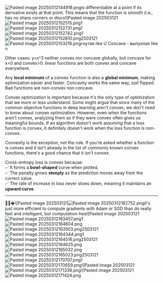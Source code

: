 ![Pasted image 20250312144918.png](ml_interview_prep_notes/Interview_prep/Math/Q&A/attachments/Pasted%20image%2020250312144918.png)is differentiable at a point if its derivative exists at that point. This means that the function is smooth (i.e., has no sharp corners or disco![Pasted image 202503121![Pasted image 20250312152515.png](../../../../Q&A/attachments/Pasted%20image%2020250312152515.png)1![Pasted image 20250312152731.png](ml_interview_prep_notes/Interview_prep/Math/Q&A/attachments/Pasted%20image%2020250312152731.png)1![Pasted image 20250312152742.png](../../../../Q&A/attachments/Pasted%20image%2020250312152742.png)1![Pasted image 20250312152810.png](ml_interview_prep_notes/Interview_prep/Math/Q&A/attachments/Pasted%20image%2020250312152810.png)2503121![Pasted image 20250312153216.png](../../../../Q&A/attachments/Pasted%20image%2020250312153216.png)гнутая like U
Concave - выпуклая like n


Other cases:
y=x^3 neither convex nor concave globally, but concave for x<0 and convex>0.
linear functions are both convex and concave everywhere.

Any **local minimum** of a convex function is also a **global minimum**, making optimization easier and faster. Concavity works the same way, just flipped. Bad functions are non-convex non concave.

Convex optimization is important because it's the only type of optimization that we more or less understand. Some might argue that since many of the common objective functions in deep learning aren't convex, we don't need to know about convex optimization. However, even when the functions aren't convex, analyzing them as if they were convex often gives us meaningful bounds. If an algorithm doesn't work assuming that a loss function is convex, it definitely doesn't work when the loss function is non-convex.

Convexity is the exception, not the rule. If you're asked whether a function is convex and it isn't already in the list of commonly known convex functions, there's a good chance that it isn't convex.

Cross-entropy loss is convex because:  
✅ It forms a **bowl-shaped** curve when plotted.  
✅ The penalty grows **steeply** as the prediction moves away from the correct value.  
✅ The rate of increase in loss never slows down, meaning it maintains an **upward curve**.

---

🚩🚩�![Pasted image 202503121![Pasted image 20250312162752.png](ml_interview_prep_notes/Interview_prep/Math/Q&A/attachments/Pasted%20image%2020250312162752.png)it's just more efficient to compute gradients with Adam or SGD than do really fast and intelligent, but computation-hea![Pasted image 202503121![Pasted image 20250312163457.png](../../../../Q&A/attachments/Pasted%20image%2020250312163457.png)1![Pasted image 20250312164604.png](ml_interview_prep_notes/Interview_prep/Math/Q&A/attachments/Pasted%20image%2020250312164604.png)![Pasted image 20250312163503.png](../../../../Q&A/attachments/Pasted%20image%2020250312163503.png)2503121![Pasted image 20250312164344.png](ml_interview_prep_notes/Interview_prep/Math/Q&A/attachments/Pasted%20image%2020250312164344.png)1![Pasted image 20250312164516.png](../../../../Q&A/attachments/Pasted%20image%2020250312164516.png)2503121![Pasted image 20250312164625.png](ml_interview_prep_notes/Interview_prep/Math/Q&A/attachments/Pasted%20image%2020250312164625.png)![Pasted image 20250312165032.png](../../../../Q&A/attachments/Pasted%20image%2020250312165032.png)![Pasted image 20250312165023.png](ml_interview_prep_notes/Interview_prep/Math/Q&A/attachments/Pasted%20image%2020250312165023.png)2503121![Pasted image 20250312170707.png](../../../../Q&A/attachments/Pasted%20image%2020250312170707.png)1![Pasted image 20250312170659.png](ml_interview_prep_notes/Interview_prep/Math/Q&A/attachments/Pasted%20image%2020250312170659.png)![Pasted image 202503121![Pasted image 20250312171339.png](../../../../Q&A/attachments/Pasted%20image%2020250312171339.png)![Pasted image 202503121![Pasted image 20250312171424.png](ml_interview_prep_notes/Interview_prep/Math/Q&A/attachments/Pasted%20image%2020250312171424.png)